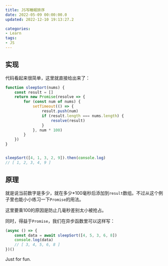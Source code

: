 ```yaml
---
title: JS写睡眠排序
date: 2022-05-09 00:00:00.0
updated: 2022-12-10 19:13:27.2

categories: 
- Learn
tags: 
- JS
---
```


## 实现

代码看起来很简单，这里就直接给出来了：

```js
function sleepSort(nums) {
    const result = []
    return new Promise(resolve => {
        for (const num of nums) {
            setTimeout(() => {
                result.push(num)
                if (result.length === nums.length) {
                    resolve(result)
                }
            }, num * 100)
        }
    })
}


sleepSort([4, 1, 3, 2, 9]).then(console.log)
// [ 1, 2, 3, 4, 9 ]
```

## 原理

就是说当前数字是多少，就在多少*100毫秒后添加到`result`数组。不过从这个例子里也能小小练习一下`Promise`的用法。

这里要乘100的原因是防止几毫秒差别太小被抢占。

同时，得益于`Promise`，我们在异步函数里可以这样写：

```js
(async () => {
    const data = await sleepSort([4, 5, 3, 6, 8])
    console.log(data)
    // [ 3, 4, 5, 6, 8 ]
})()
```

Just for fun.